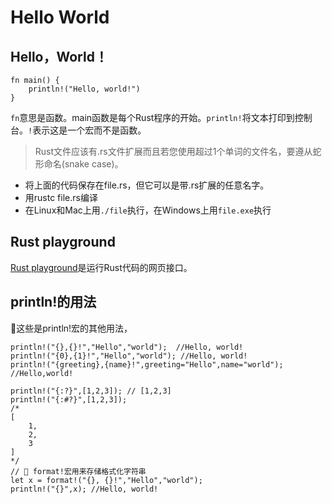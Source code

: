 # Hello World

## Hello，World！

```
fn main() {
    println!("Hello, world!")
}
```

`fn`意思是函数。main函数是每个Rust程序的开始。`println!`将文本打印到控制台。`!`表示这是一个宏而不是函数。

> Rust文件应该有.rs文件扩展而且若您使用超过1个单词的文件名，要遵从蛇形命名(snake case)。

- 将上面的代码保存在file.rs，但它可以是带.rs扩展的任意名字。
- 用rustc file.rs编译
- 在Linux和Mac上用`./file`执行，在Windows上用`file.exe`执行

## Rust playground

[Rust playground](https://play.rust-lang.org/)是运行Rust代码的网页接口。

## println!的用法

💯这些是println!宏的其他用法，

```
println!("{},{}!","Hello","world");  //Hello, world!
println!("{0},{1}!","Hello","world"); //Hello, world!
println!("{greeting},{name}!",greeting="Hello",name="world"); //Hello,world!

println!("{:?}",[1,2,3]); // [1,2,3]
println!("{:#?}",[1,2,3]);
/*
[
    1,
    2,
    3
]
*/
// 🔎 format!宏用来存储格式化字符串
let x = format!("{}, {}!","Hello","world");
println!("{}",x); //Hello, world!
```

